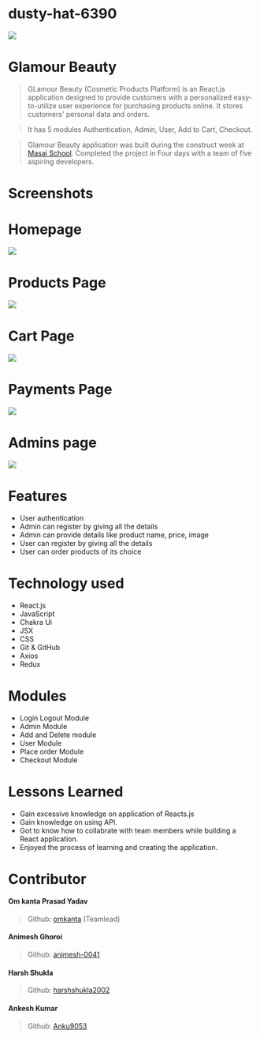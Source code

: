 # dusty-hat-6390

<img src="https://i.postimg.cc/GpBtSsjH/Glamour-Logo-cropped.jpg"/>

# Glamour Beauty

> GLamour Beauty (Cosmetic Products Platform) is an React.js application designed to provide customers with a personalized easy-to-utilize user experience for purchasing products online. It stores customers' personal data and orders.

> It has 5 modules Authentication, Admin, User, Add to Cart, Checkout.

> Glamour Beauty application was built during the construct week at [Masai School](https://masaischool.com/). Completed the project in Four days with a team of five aspiring developers.

# Screenshots

# Homepage

<img src='https://i.postimg.cc/Hsxr7K7w/Screenshot-2023-04-03-110522.png' />

# Products Page

<img src='https://i.postimg.cc/R0FmP54d/Screenshot-2023-04-03-110707.png'/>

# Cart Page

<img src='https://i.postimg.cc/W3G5gzCH/Screenshot-2023-04-03-110824.png' />

# Payments Page

<img src='https://i.postimg.cc/pd2rR6x5/Screenshot-2023-04-03-110921.png' />

# Admins page

<img src="https://i.postimg.cc/6Qk9Tbxh/Screenshot-2023-04-03-111046.png" />


# Features

- User authentication
- Admin can register by giving all the details
- Admin can provide details like product name, price, image
- User can register by giving all the details
- User can order products of its choice

# Technology used

- React.js
- JavaScript
- Chakra Ui
- JSX
- CSS
- Git & GitHub
- Axios
- Redux

# Modules

- Login Logout Module
- Admin Module
- Add and Delete module
- User Module
- Place order Module
- Checkout Module

# Lessons Learned

- Gain excessive knowledge on application of Reacts.js
- Gain knowledge on using API.
- Got to know how to collabrate with team members while building a React application.
- Enjoyed the process of learning and creating the application.

# Contributor

#### Om kanta Prasad Yadav

> Github: [omkanta](https://github.com/Omkanta)
> (Teamlead)

#### Animesh Ghoroi

> Github: [animesh-0041](https://github.com/animesh-0041)

#### Harsh Shukla

> Github: [harshshukla2002](https://github.com/harshshukla2002)

#### Ankesh Kumar

> Github: [Anku9053](https://github.com/Anku9053)

